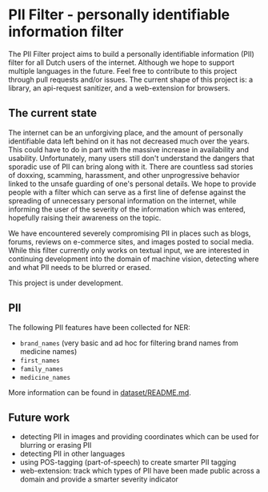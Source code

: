 # <a name="title">PII Filter - personally identifiable information filter</a>

The PII Filter project aims to build a personally identifiable information (PII) filter for all Dutch users of the
internet. Although we hope to support multiple languages in the future. Feel free to contribute to this project through
pull requests and/or issues. The current shape of this project is: a library, an api-request sanitizer, and a
web-extension for browsers.

## <a name="current_state">The current state</a>

The internet can be an unforgiving place, and the amount of personally identifiable data left behind on it has not 
decreased much over the years. This could have to do in part with the massive increase in availability and usability. 
Unfortunately, many users still don't understand the dangers that sporadic use of PII can bring along with it. There are
countless sad stories of doxxing, scamming, harassment, and other unprogressive behavior linked to the unsafe guarding 
of one's personal details. We hope to provide people with a filter which can serve as a first line of defense against 
the spreading of unnecessary personal information on the internet, while informing the user of the severity of the 
information which was entered, hopefully raising their awareness on the topic.

We have encountered severely compromising PII in places such as blogs, forums, reviews on e-commerce sites, and images
posted to social media. While this filter currently only works on textual input, we are interested in continuing
development into the domain of machine vision, detecting where and what PII needs to be blurred or erased.

This project is under development.

## <a name="pii">PII</a>

The following PII features have been collected for NER:

- `brand_names` (very basic and ad hoc for filtering brand names from medicine names)
- `first_names`
- `family_names`
- `medicine_names`

More information can be found in [dataset/README.md](dataset/README.md).


## <a name="future_work">Future work</a>

- detecting PII in images and providing coordinates which can be used for blurring or erasing PII
- detecting PII in other languages
- using POS-tagging (part-of-speech) to create smarter PII tagging
- web-extension: track which types of PII have been made public across a domain and provide a smarter severity indicator

